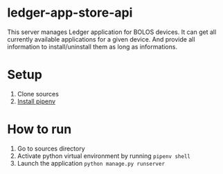 # ledger-app-store-api

This server manages Ledger application for BOLOS devices. It can get all
currently available applications for a given device. And provide all information
to install/uninstall them as long as informations.

Setup
=====

1. Clone sources
2. [Install pipenv](https://github.com/pypa/pipenv#installation)

How to run
==========

1. Go to sources directory
2. Activate python virtual environment by running `pipenv shell`
3. Launch the application `python manage.py runserver`
